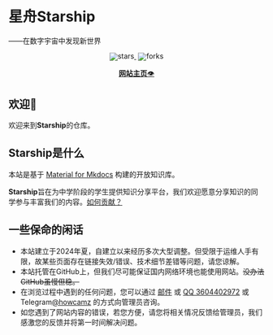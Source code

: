 # 星舟Starship

——在数字宇宙中发现新世界

<div align="center" style="line-height: 1;">
  <a href="https://github.com/HowCam/howcam.github.io/" target="_blank" style="margin: 2px;">
    <img alt="stars" src="https://badgen.net/github/stars/HowCam/howcam.github.io?icon=github&color=4ab8a1" style="display: inline-block; vertical-align: middle;"/>
  </a>
  <a href="https://github.com/HowCam/howcam.github.io/" target="_blank" style="margin: 2px;">
    <img alt="forks" src="https://badgen.net/github/forks/howcam/howcam.github.io?icon=github&color=4ab8a1" style="display: inline-block; vertical-align: middle;"/>
  </a>
</div>

<p align="center">
  <a href="https://howcam.github.io/"><b>网站主页</b>👁️</a>
</p>

## 欢迎👏

欢迎来到**Starship**的仓库。

## Starship是什么

本站是基于 [Material for Mkdocs](https://squidfunk.github.io/mkdocs-material/) 构建的开放知识库。

**Starship**旨在为中学阶段的学生提供知识分享平台，我们欢迎愿意分享知识的同学参与丰富我们的内容。[如何贡献？](/intro/contribute/)

## 一些保命的闲话

- 本站建立于2024年夏，自建立以来经历多次大型调整。但受限于运维人手有限，故某些页面存在链接失效/错误、技术细节差错等问题，请您谅解。
- 本站托管在GitHub上，但我们尽可能保证国内网络环境也能使用网站。~~没办法GitHub虽慢但稳。~~
- 在浏览过程中遇到的任何问题，您可以通过 [邮件](mailto:hownotfound@gmail.com) 或 [QQ 3604402972](https://qm.qq.com/q/HXK1nkn8mA) 或 Telegram[@howcamz](https://t.me/howcamz) 的方式向管理员咨询。
- 如您遇到了网站内容的错误，若您方便，请您将相关情况反馈给管理员，我们感激您的反馈并将第一时间解决问题。
